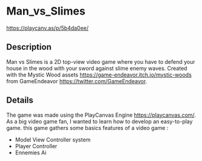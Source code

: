# Man_vs_Slimes

https://playcanv.as/p/5b4da0ee/

## Description

Man vs Slimes is a 2D top-view video game where you have to defend your house in the wood with your sword against slime enemy waves. Created with the Mystic Wood assets https://game-endeavor.itch.io/mystic-woods from GameEndeavor https://twitter.com/GameEndeavor.

## Details

The game was made using the PlayCanvas Engine https://playcanvas.com/. As a big video game fan, I wanted to learn how to develop an easy-to-play game. this game gathers some basics features of a video game :
* Model View Controller system
* Player Controller
* Ennemies Ai
